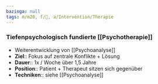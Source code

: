 ```yaml
---
bazinga: null
tags: m/m20, f/💭, a/Intervention/Therapie
---
```

### Tiefenpsychologisch fundierte [[Psychotherapie]]
- Weiterentwicklung von [[Psychoanalyse]]
- **Ziel**:: Fokus auf zentrale Konflikte + Lösung
- **Dauer**:: 1x / Woche über 1,5 Jahre
- **Position**:: Patient + Therapeut sitzen sich gegenüber
- **Techniken**:: siehe [[Psychoanalyse]]